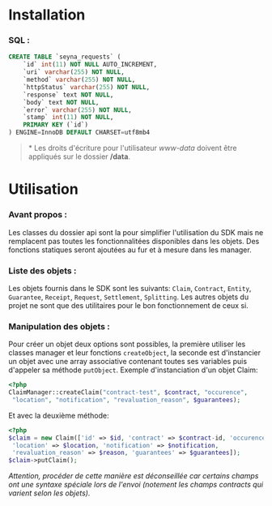 # Installation 

### SQL :

```sql
CREATE TABLE `seyna_requests` (
    `id` int(11) NOT NULL AUTO_INCREMENT,
    `uri` varchar(255) NOT NULL,
    `method` varchar(255) NOT NULL,
    `httpStatus` varchar(255) NOT NULL,
    `response` text NOT NULL,
    `body` text NOT NULL,
    `error` varchar(255) NOT NULL,
    `stamp` int(11) NOT NULL,
    PRIMARY KEY (`id`)
) ENGINE=InnoDB DEFAULT CHARSET=utf8mb4
```

>\* Les droits d'écriture pour l'utilisateur *www-data* doivent être appliqués sur le dossier **/data**.
   
# Utilisation

### Avant propos : 
Les classes du dossier api sont la pour simplifier l'utilisation du SDK mais ne remplacent pas toutes les fonctionnalitées
disponibles dans les objets. Des fonctions statiques seront ajoutées au fur et à mesure dans les manager.   

### Liste des objets :
Les objets fournis dans le SDK sont les suivants:
`Claim`, `Contract`, `Entity`, `Guarantee`, `Receipt`, `Request`, `Settlement`, `Splitting`. Les autres objets du projet ne sont que des utilitaires
pour le bon fonctionnement de ceux si. 

### Manipulation des objets : 
Pour créer un objet deux options sont possibles, la première utiliser les classes manager et leur fonctions `createObject`, la seconde est 
d'instancier un objet avec une array associative contenant toutes ses variables puis d'appeler sa méthode `putObject`. Exemple d'instanciation d'un objet Claim: 
```php
<?php
ClaimManager::createClaim("contract-test", $contract, "occurence",
 "location", "notification", "revaluation_reason", $guarantees);
```
Et avec la deuxième méthode: 
```php
<?php
$claim = new Claim(['id' => $id, 'contract' => $contract-id, 'occurence' => $occurence,
 'location' => $location, 'notification' => $notification,
 'revaluation_reason' => $reason, 'guarantees' => $guarantees]);
$claim->putClaim();
```

_Attention, procéder de cette manière est déconseillée car certains champs ont une syntaxe spéciale lors de l'envoi (notement les champs contracts qui varient selon les objets)._ 